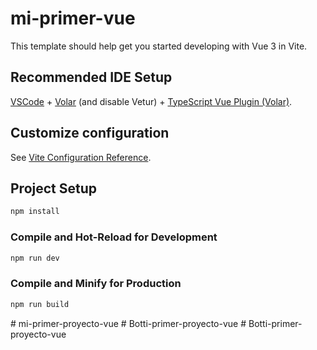 # mi-primer-vue

This template should help get you started developing with Vue 3 in Vite.

## Recommended IDE Setup

[VSCode](https://code.visualstudio.com/) + [Volar](https://marketplace.visualstudio.com/items?itemName=Vue.volar) (and disable Vetur) + [TypeScript Vue Plugin (Volar)](https://marketplace.visualstudio.com/items?itemName=Vue.vscode-typescript-vue-plugin).

## Customize configuration

See [Vite Configuration Reference](https://vitejs.dev/config/).

## Project Setup

```sh
npm install
```

### Compile and Hot-Reload for Development

```sh
npm run dev
```

### Compile and Minify for Production

```sh
npm run build
```
#   m i - p r i m e r - p r o y e c t o - v u e  
 #   B o t t i - p r i m e r - p r o y e c t o - v u e  
 #   B o t t i - p r i m e r - p r o y e c t o - v u e  
 